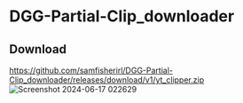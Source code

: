 # DGG-Partial-Clip_downloader

## Download 
https://github.com/samfisherirl/DGG-Partial-Clip_downloader/releases/download/v1/yt_clipper.zip
![Screenshot 2024-06-17 022629](https://github.com/samfisherirl/DGG-Partial-Clip_downloader/assets/98753696/5b408140-b608-410d-8107-a3cb0197e652)
